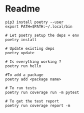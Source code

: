 # Readme

    pip3 install poetry --user
    export PATH=$PATH:~/.local/bin

    # Let poetry setup the deps + env
    poetry install

    # Update existing deps
    poetry update

    # Is everything working ?
    poetry run hello

    #To add a package
    poetry add <package name>

    # To run tests
    poetry run coverage run -m pytest

    # To get the test report
    poetry run coverage report -m